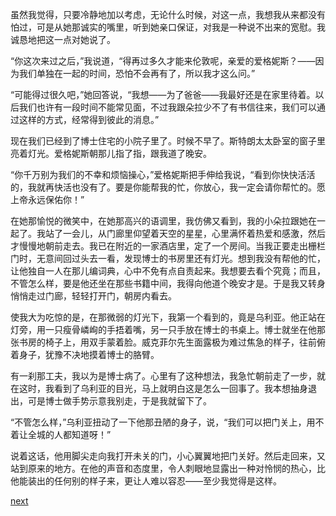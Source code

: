 
虽然我觉得，只要冷静地加以考虑，无论什么时候，对这一点，我想我从来都没有怕过，可是从她那诚实的嘴里，听到她亲口保证，对我是一种说不出来的宽慰。我诚恳地把这一点对她说了。

“你这次来过之后，”我说道，“得再过多久才能来伦敦呢，亲爱的爱格妮斯？——因为我们单独在一起的时间，恐怕不会再有了，所以我才这么问。”

“可能得过很久吧，”她回答说，“我想——为了爸爸——我最好还是在家里待着。以后我们也许有一段时间不能常见面，不过我跟朵拉少不了有书信往来，我们可以通过这样的方式，经常得到彼此的消息。”

现在我们已经到了博士住宅的小院子里了。时候不早了。斯特朗太太卧室的窗子里亮着灯光。爱格妮斯朝那儿指了指，跟我道了晚安。

“你千万别为我们的不幸和烦恼操心，”爱格妮斯把手伸给我说，“看到你快快活活的，我就再快活也没有了。要是你能帮我的忙，你放心，我一定会请你帮忙的。愿上帝永远保佑你！”

在她那愉悦的微笑中，在她那高兴的语调里，我仿佛又看到，我的小朵拉跟她在一起了。我站了一会儿，从门廊里仰望着天空的星星，心里满怀着热爱和感激，然后才慢慢地朝前走去。我已在附近的一家酒店里，定了一个房间。当我正要走出栅栏门时，无意间回过头去一看，发现博士的书房里还有灯光。想到我没有帮他的忙，让他独自一人在那儿编词典，心中不免有点自责起来。我想要去看个究竟；而且，不管怎么样，要是他还坐在那些书籍中间，我得向他道个晚安才是。于是我又转身悄悄走过门廊，轻轻打开门，朝房内看去。

使我大为吃惊的是，在那微弱的灯光下，我第一个看到的，竟是乌利亚。他正站在灯旁，用一只瘦骨嶙峋的手捂着嘴，另一只手放在博士的书桌上。博士就坐在他那张书房的椅子上，用双手蒙着脸。威克菲尔先生面露极为难过焦急的样子，往前俯着身子，犹豫不决地摸着博士的胳臂。

有一刹那工夫，我以为是博士病了。心里有了这种想法，我急忙朝前走了一步，就在这时，我看到了乌利亚的目光，马上就明白这是怎么一回事了。我本想抽身退出，可是博士做手势示意我别走，于是我就留下了。

“不管怎么样，”乌利亚扭动了一下他那丑陋的身子，说，“我们可以把门关上，用不着让全城的人都知道呀！”

说着这话，他用脚尖走向我打开未关的门，小心翼翼地把门关好。然后走回来，又站到原来的地方。在他的声音和态度里，令人刺眼地显露出一种对怜悯的热心，比他能装出的任何别的样子来，更让人难以容忍——至少我觉得是这样。

[next](page543)